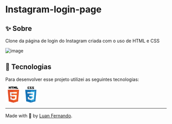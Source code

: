 # Instagram-login-page

## ✨  Sobre
Clone da página de login do Instagram criada com o uso de HTML e CSS 

![image](https://user-images.githubusercontent.com/79935555/208335745-5ef0c3ef-7777-475f-8cab-7fd3cd687d64.png)

## 💼 Tecnologias
Para desenvolver esse projeto utilizei as seguintes tecnologias:

<code><img height="50" src="https://raw.githubusercontent.com/github/explore/80688e429a7d4ef2fca1e82350fe8e3517d3494d/topics/html/html.png"></code>
<code><img height="50" src="https://raw.githubusercontent.com/github/explore/80688e429a7d4ef2fca1e82350fe8e3517d3494d/topics/css/css.png"></code>

---

Made with 💜 by [Luan Fernando](https://www.linkedin.com/in/luan-fernando/).
